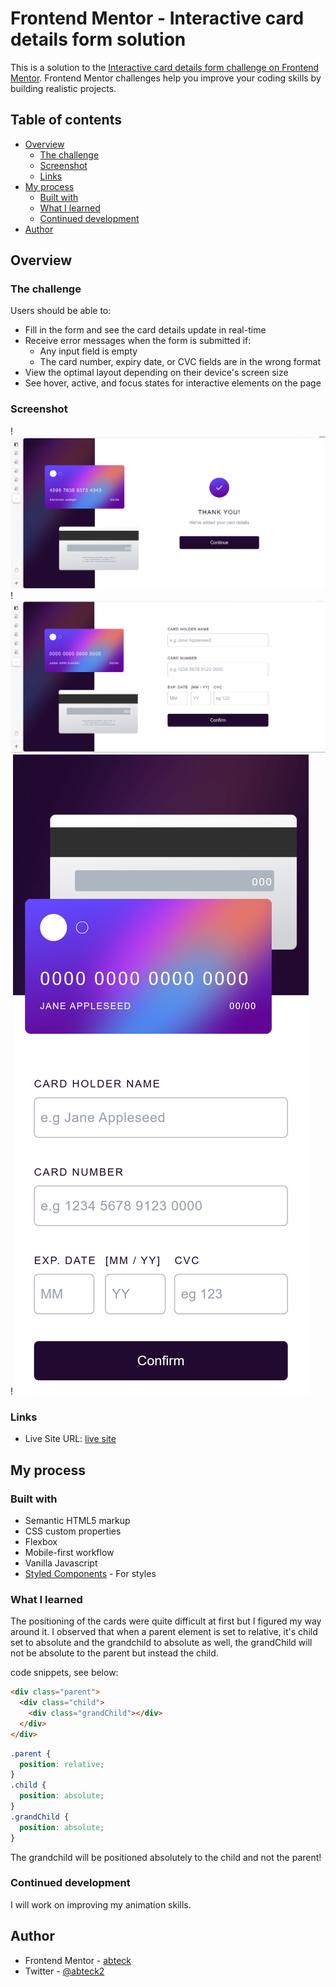 # Frontend Mentor - Interactive card details form solution

This is a solution to the [Interactive card details form challenge on Frontend Mentor](https://www.frontendmentor.io/challenges/interactive-card-details-form-XpS8cKZDWw). Frontend Mentor challenges help you improve your coding skills by building realistic projects.

## Table of contents

- [Overview](#overview)
  - [The challenge](#the-challenge)
  - [Screenshot](#screenshot)
  - [Links](#links)
- [My process](#my-process)
  - [Built with](#built-with)
  - [What I learned](#what-i-learned)
  - [Continued development](#continued-development)
- [Author](#author)

## Overview

### The challenge

Users should be able to:

- Fill in the form and see the card details update in real-time
- Receive error messages when the form is submitted if:
  - Any input field is empty
  - The card number, expiry date, or CVC fields are in the wrong format
- View the optimal layout depending on their device's screen size
- See hover, active, and focus states for interactive elements on the page

### Screenshot

!<img src="./public/images/interactive-completed.png" alt="desktop-completed">
!<img src="./public/images/interactive-desktop.png" alt="desktop-view">
!<img src="./public/images/interactive-mobile-view.png" alt="mobile-view">

### Links

- Live Site URL: [live site](https://your-live-site-url.com)

## My process

### Built with

- Semantic HTML5 markup
- CSS custom properties
- Flexbox
- Mobile-first workflow
- Vanilla Javascript
- [Styled Components](https://www.tailwindcss.com/) - For styles

### What I learned

The positioning of the cards were quite difficult at first but I figured my way around it. I observed that when a parent element is set to relative, it's child set to absolute and the grandchild to absolute as well, the grandChild will not be absolute to the parent but instead the child.

code snippets, see below:

```html
<div class="parent">
  <div class="child">
    <div class="grandChild"></div>
  </div>
</div>
```

```css
.parent {
  position: relative;
}
.child {
  position: absolute;
}
.grandChild {
  position: absolute;
}
```

The grandchild will be positioned absolutely to the child and not the parent!

### Continued development

I will work on improving my animation skills.

## Author

- Frontend Mentor - [abteck](https://www.frontendmentor.io/profile/abteck)
- Twitter - [@abteck2](https://www.twitter.com/abteck2)
